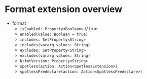 # Format extension overview

- format
    - `isEnabled: Property<Boolean>` // true
    - `enabled(value: Boolean = true)`
    - `includes: SetProperty<String>`
    - `includes(vararg values: String)`
    - `excludes: SetProperty<String>`
    - `excludes(vararg values: String)`
    - `ktfmtVersion: Property<String>`
    - `spotless(action: Action<SpotlessExtension>)`
    - `spotlessPredeclare(action: Action<SpotlessPredeclare>)`
